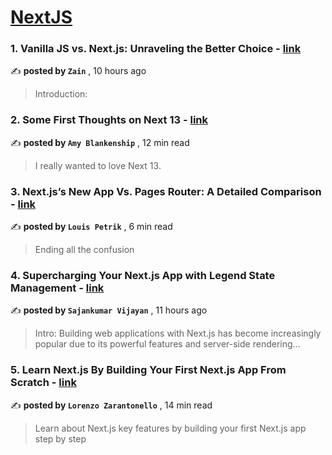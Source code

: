 
<h1><a href=https://medium.com/tag/nextjs/recommended target="_blank" rel="noopener noreferrer">NextJS</a></h1>
<h3>1. Vanilla JS vs. Next.js: Unraveling the Better Choice - <a href=https://medium.com/@zain0324?source=tag_recommended_feed---------0-84----------nextjs----------61939457_c4fa_4146_840b_8d9dd544641b------- target="_blank" rel="noopener noreferrer">link</a></h3>

✍️ **posted by `Zain`** <date> , 10 hours ago</date>

<blockquote>Introduction:</blockquote>

<h3>2. Some First Thoughts on Next 13 - <a href=https://medium.com/@amy-blankenship?source=tag_recommended_feed---------1-107----------nextjs----------61939457_c4fa_4146_840b_8d9dd544641b------- target="_blank" rel="noopener noreferrer">link</a></h3>

✍️ **posted by `Amy Blankenship`** <date> , 12 min read</date>

<blockquote>I really wanted to love Next 13.</blockquote>

<h3>3. Next.js’s New App Vs. Pages Router: A Detailed Comparison - <a href=https://medium.com/@louispetrik?source=tag_recommended_feed---------2-85----------nextjs----------61939457_c4fa_4146_840b_8d9dd544641b------- target="_blank" rel="noopener noreferrer">link</a></h3>

✍️ **posted by `Louis Petrik`** <date> , 6 min read</date>

<blockquote>Ending all the confusion</blockquote>

<h3>4. Supercharging Your Next.js App with Legend State Management - <a href=https://medium.com/@sajankumarvijayan?source=tag_recommended_feed---------3-84----------nextjs----------61939457_c4fa_4146_840b_8d9dd544641b------- target="_blank" rel="noopener noreferrer">link</a></h3>

✍️ **posted by `Sajankumar Vijayan`** <date> , 11 hours ago</date>

<blockquote>Intro: Building web applications with Next.js has become increasingly popular due to its powerful features and server-side rendering…</blockquote>

<h3>5. Learn Next.js By Building Your First Next.js App From Scratch - <a href=https://medium.com/@lorenzozar?source=tag_recommended_feed---------4-107----------nextjs----------61939457_c4fa_4146_840b_8d9dd544641b------- target="_blank" rel="noopener noreferrer">link</a></h3>

✍️ **posted by `Lorenzo Zarantonello`** <date> , 14 min read</date>

<blockquote>Learn about Next.js key features by building your first Next.js app step by step</blockquote>

